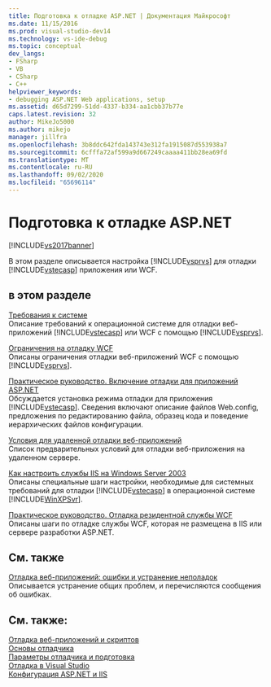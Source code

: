 ```yaml
---
title: Подготовка к отладке ASP.NET | Документация Майкрософт
ms.date: 11/15/2016
ms.prod: visual-studio-dev14
ms.technology: vs-ide-debug
ms.topic: conceptual
dev_langs:
- FSharp
- VB
- CSharp
- C++
helpviewer_keywords:
- debugging ASP.NET Web applications, setup
ms.assetid: d65d7299-51dd-4337-b334-aa1cbb37b77e
caps.latest.revision: 32
author: MikeJo5000
ms.author: mikejo
manager: jillfra
ms.openlocfilehash: 3b8ddc642fda143743e312fa1915087d553938a7
ms.sourcegitcommit: 6cfffa72af599a9d667249caaaa411bb28ea69fd
ms.translationtype: MT
ms.contentlocale: ru-RU
ms.lasthandoff: 09/02/2020
ms.locfileid: "65696114"
---
```

# <a name="preparing-to-debug-aspnet"></a>Подготовка к отладке ASP.NET
[!INCLUDE[vs2017banner](../includes/vs2017banner.md)]

В этом разделе описывается настройка [!INCLUDE[vsprvs](../includes/vsprvs-md.md)] для отладки [!INCLUDE[vstecasp](../includes/vstecasp-md.md)] приложения или WCF.  
  
## <a name="in-this-section"></a>в этом разделе  
 [Требования к системе](../debugger/aspnet-debugging-system-requirements.md)  
 Описание требований к операционной системе для отладки веб-приложений [!INCLUDE[vstecasp](../includes/vstecasp-md.md)] или WCF c помощью [!INCLUDE[vsprvs](../includes/vsprvs-md.md)].  
  
 [Ограничения на отладку WCF](../debugger/limitations-on-wcf-debugging.md)  
 Описаны ограничения отладки веб-приложений WCF с помощью [!INCLUDE[vsprvs](../includes/vsprvs-md.md)].  
  
 [Практическое руководство. Включение отладки для приложений ASP.NET](../debugger/how-to-enable-debugging-for-aspnet-applications.md)  
 Обсуждается установка режима отладки для приложения [!INCLUDE[vstecasp](../includes/vstecasp-md.md)]. Сведения включают описание файлов Web.config, предложения по редактированию файла, образец кода и поведение иерархических файлов конфигурации.  
  
 [Условия для удаленной отладки веб-приложений](../debugger/prerequistes-for-remote-debugging-web-applications.md)  
 Список предварительных условий для отладки веб-приложения на удаленном сервере.  
  
 [Как настроить службы IIS на Windows Server 2003](https://msdn.microsoft.com/23d557c5-ffcb-4fb2-be7c-5901d5f72ea1)  
 Описаны специальные шаги настройки, необходимые для системных требований для отладки [!INCLUDE[vstecasp](../includes/vstecasp-md.md)] в операционной системе [!INCLUDE[WinXPSvr](../includes/winxpsvr-md.md)].  
  
 [Практическое руководство. Отладка резидентной службы WCF](../debugger/how-to-debug-a-self-hosted-wcf-service.md)  
 Описаны шаги по отладке службы WCF, которая не размещена в IIS или сервере разработки ASP.NET.  
  
## <a name="related-sections"></a>См. также  
 [Отладка веб-приложений: ошибки и устранение неполадок](../debugger/debugging-web-applications-errors-and-troubleshooting.md)  
 Описывается устранение общих проблем, и перечисляются сообщения об ошибках.  
  
## <a name="see-also"></a>См. также:  
 [Отладка веб-приложений и скриптов](../debugger/debugging-web-applications-and-script.md)   
 [Основы отладчика](../debugger/debugger-basics.md)   
 [Параметры отладчика и подготовка](../debugger/debugger-settings-and-preparation.md)   
 [Отладка в Visual Studio](../debugger/debugging-in-visual-studio.md)   
 [Конфигурация ASP.NET и IIS](https://msdn.microsoft.com/library/47ebf3b5-98de-4d31-a335-57e2ccd974b8)
